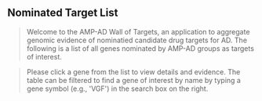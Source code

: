 ## Nominated Target List

> Welcome to the AMP-AD Wall of Targets, an application to aggregate genomic evidence of nominatied candidate drug targets for AD. The following is a list of all genes nominated by AMP-AD groups as targets of interest.

> Please click a gene from the list to view details and evidence. The table can be filtered to find a gene of interest by name by typing a gene symbol (e.g., 'VGF') in the search box on the right.
